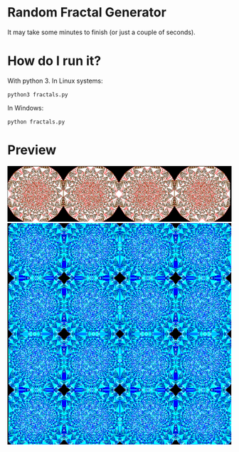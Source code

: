 # Random Fractal Generator
It may take some minutes to finish (or just a couple of seconds). 

# How do I run it? 
With python 3. 
In Linux systems:
```
python3 fractals.py
```

In Windows:
```
python fractals.py
```

# Preview
![alt text](media/fractal1.png)
![alt text](media/fractal2.png)
